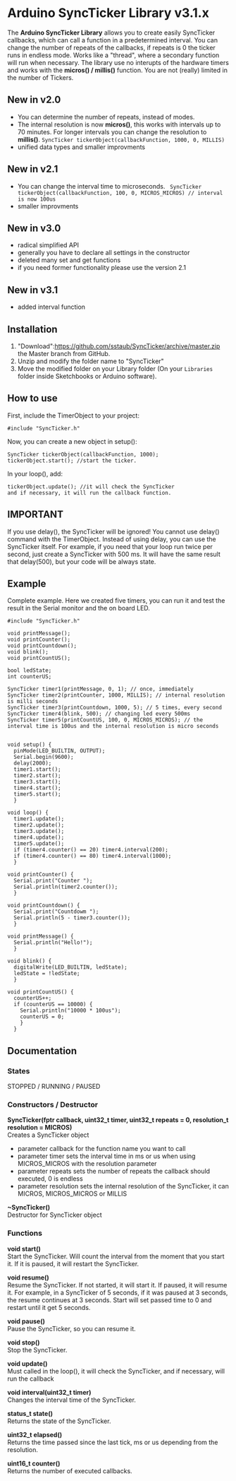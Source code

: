 # Arduino SyncTicker Library v3.1.x

The **Arduino SyncTicker Library** allows you to create easily SyncTicker callbacks, which can call a function in a predetermined interval. You can change the number of repeats of the callbacks, if repeats is 0 the ticker runs in endless mode. Works like a "thread", where a secondary function will run when necessary. The library use no interupts of the hardware timers and works with the **micros() / millis()** function. You are not (really) limited in the number of Tickers.

## New in v2.0
- You can determine the number of repeats, instead of modes.
- The internal resolution is now **micros()**, this works with intervals up to 70 minutes. For longer intervals you can change the resolution to **millis()**. ``` SyncTicker tickerObject(callbackFunction, 1000, 0, MILLIS) ```
- unified data types and smaller improvments

## New in v2.1
- You can change the interval time to microseconds. ``` SyncTicker tickerObject(callbackFunction, 100, 0, MICROS_MICROS) // interval is now 100us```
- smaller improvments

## New in v3.0
- radical simplified API
- generally you have to declare all settings in the constructor
- deleted many set and get functions
- if you need former functionality please use the version 2.1

## New in v3.1
- added interval function

## Installation

1. "Download":https://github.com/sstaub/SyncTicker/archive/master.zip the Master branch from GitHub.
2. Unzip and modify the folder name to "SyncTicker"
3. Move the modified folder on your Library folder (On your `Libraries` folder inside Sketchbooks or Arduino software).


## How to use

First, include the TimerObject to your project:

```
#include "SyncTicker.h"
```

Now, you can create a new object in setup():

```
SyncTicker tickerObject(callbackFunction, 1000);
tickerObject.start(); //start the ticker.
```

In your loop(), add:

```
tickerObject.update(); //it will check the SyncTicker
and if necessary, it will run the callback function.
```


## IMPORTANT
If you use delay(), the SyncTicker will be ignored! You cannot use delay() command with the TimerObject. Instead of using delay, you can use the SyncTicker itself. For example, if you need that your loop run twice per second, just create a SyncTicker with 500 ms. It will have the same result that delay(500), but your code will be always state.

## Example

Complete example. Here we created five timers, you can run it and test the result in the Serial monitor and the on board LED.

```
#include "SyncTicker.h"

void printMessage();
void printCounter();
void printCountdown();
void blink();
void printCountUS();

bool ledState;
int counterUS;

SyncTicker timer1(printMessage, 0, 1); // once, immediately
SyncTicker timer2(printCounter, 1000, MILLIS); // internal resolution is milli seconds
SyncTicker timer3(printCountdown, 1000, 5); // 5 times, every second
SyncTicker timer4(blink, 500); // changing led every 500ms
SyncTicker timer5(printCountUS, 100, 0, MICROS_MICROS); // the interval time is 100us and the internal resolution is micro seconds


void setup() {
  pinMode(LED_BUILTIN, OUTPUT);
  Serial.begin(9600);
  delay(2000);
  timer1.start();
  timer2.start();
  timer3.start();
  timer4.start();
  timer5.start();
  }

void loop() {
  timer1.update();
  timer2.update();
  timer3.update();
  timer4.update();
  timer5.update();
  if (timer4.counter() == 20) timer4.interval(200);
  if (timer4.counter() == 80) timer4.interval(1000);
  }

void printCounter() {
  Serial.print("Counter ");
  Serial.println(timer2.counter());
  }

void printCountdown() {
  Serial.print("Countdowm ");
  Serial.println(5 - timer3.counter());
  }

void printMessage() {
  Serial.println("Hello!");
  }

void blink() {
  digitalWrite(LED_BUILTIN, ledState);
  ledState = !ledState;
  }

void printCountUS() {
  counterUS++;
  if (counterUS == 10000) {
    Serial.println("10000 * 100us");
    counterUS = 0;
    }
  }
```

## Documentation

### States
STOPPED / RUNNING / PAUSED

### Constructors / Destructor

**SyncTicker(fptr callback, uint32_t timer, uint32_t repeats = 0, resolution_t resolution = MICROS)**<br>
Creates a SyncTicker object
- parameter callback for the function name you want to call
- parameter timer sets the interval time in ms or us when using MICROS_MICROS with the resolution parameter
- parameter repeats sets the number of repeats the callback should executed, 0 is endless
- parameter resolution sets the internal resolution of the SyncTicker, it can MICROS, MICROS_MICROS or MILLIS

**~SyncTicker()**<br>
Destructor for SyncTicker object

### Functions

**void start()**<br>
Start the SyncTicker. Will count the interval from the moment that you start it. If it is paused, it will restart the SyncTicker.

**void resume()**<br>
Resume the SyncTicker. If not started, it will start it. If paused, it will resume it. For example, in a SyncTicker of 5 seconds, if it was paused at 3 seconds, the resume continues at 3 seconds. Start will set passed time to 0 and restart until it get 5 seconds.

**void pause()**<br>
Pause the SyncTicker, so you can resume it.

**void stop()**<br>
Stop the SyncTicker.

**void update()**<br>
Must called in the loop(), it will check the SyncTicker, and if necessary, will run the callback

**void interval(uint32_t timer)**<br>
Changes the interval time of the SyncTicker.

**status_t state()**<br>
Returns the state of the SyncTicker.

**uint32_t elapsed()**<br>
Returns the time passed since the last tick, ms or us depending from the resolution.

**uint16_t counter()**<br>
Returns the number of executed callbacks.




